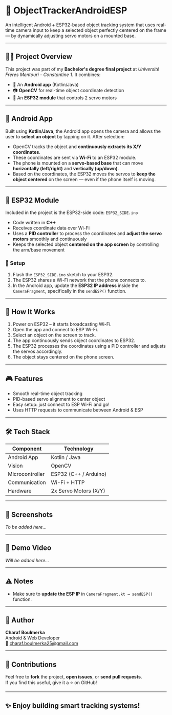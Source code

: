 # 🎯 ObjectTrackerAndroidESP

An intelligent Android + ESP32-based object tracking system that uses real-time camera  input to keep a selected object perfectly centered on the frame — by dynamically adjusting servo motors on a mounted base.

---

## 👨‍💻 Project Overview

This project was part of my **Bachelor's degree final project** at *Université Frères Mentouri - Constantine 1*. It combines:

- 📱 An **Android app** (Kotlin/Java)
- 📷 **OpenCV** for real-time object coordinate detection
- 🤖 An **ESP32 module** that controls 2 servo motors

---

## 📱 Android App

Built using **Kotlin/Java**, the Android app opens the camera and allows the user to **select an object** by tapping on it. After selection:

- OpenCV tracks the object and **continuously extracts its X/Y coordinates**.
- These coordinates are sent via **Wi-Fi** to an ESP32 module.
- The phone is mounted on a **servo-based base** that can move **horizontally (left/right)** and **vertically (up/down)**.
- Based on the coordinates, the ESP32 moves the servos to **keep the object centered** on the screen — even if the phone itself is moving.

---

## 🔌 ESP32 Module

Included in the project is the ESP32-side code: `ESP32_SIDE.ino`

- Code written in **C++**
- Receives coordinate data over Wi-Fi
- Uses a **PID controller** to process the coordinates and **adjust the servo motors** smoothly and continuously
- Keeps the selected object **centered on the app screen** by controlling the arm/base movement

### 🔧 Setup

1. Flash the `ESP32_SIDE.ino` sketch to your ESP32.
2. The ESP32 shares a Wi-Fi network that the phone connects to.
3. In the Android app, update the **ESP32 IP address** inside the `CameraFragment`, specifically in the `sendESP()` function.

---

## 🧪 How It Works

1. Power on ESP32 – it starts broadcasting Wi-Fi.
2. Open the app and connect to ESP Wi-Fi.
3. Select an object on the screen to track.
4. The app continuously sends object coordinates to ESP32.
5. The ESP32 processes the coordinates using a PID controller and adjusts the servos accordingly.
6. The object stays centered on the phone screen.

---

## 🎮 Features

- Smooth real-time object tracking
- PID-based servo alignment to center object
- Easy setup: just connect to ESP Wi-Fi and go!
- Uses HTTP requests to communicate between Android & ESP

---

## 🛠 Tech Stack

| Component      | Technology              |
|----------------|--------------------------|
| Android App    | Kotlin / Java            |
| Vision         | OpenCV                   |
| Microcontroller| ESP32 (C++ / Arduino)    |
| Communication  | Wi-Fi + HTTP             |
| Hardware       | 2x Servo Motors (X/Y)    |

---

## 📸 Screenshots

*To be added here...*

---

## 🎥 Demo Video

*Will be added here...*

---

## ⚠️ Notes

- Make sure to **update the ESP IP** in `CameraFragment.kt → sendESP()` function.

---

## 👤 Author

**Charaf Boulmerka**  
Android & Web Developer  
📧 charaf.boulmerka25@gmail.com  

---

## 🤝 Contributions

Feel free to **fork** the project, **open issues**, or **send pull requests**.  
If you find this useful, give it a ⭐ on GitHub!

---

## ✨ Enjoy building smart tracking systems!
